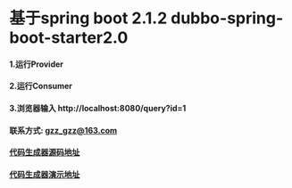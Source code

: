# 基于spring boot 2.1.2 dubbo-spring-boot-starter2.0 
#### 1.运行Provider
#### 2.运行Consumer
#### 3.浏览器输入 http://localhost:8080/query?id=1

#### 联系方式: gzz_gzz@163.com
#### [代码生成器源码地址](https://github.com/gzz2017gzz/code/)
#### [代码生成器演示地址](http://www.gaozz.club/)
 